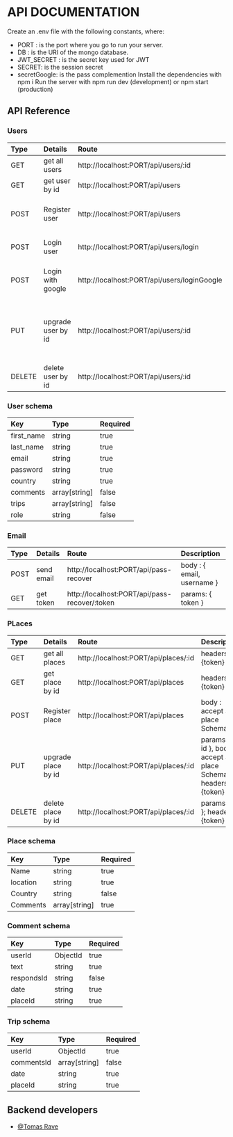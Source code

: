 # API DOCUMENTATION 

Create an .env file with the following constants, where:
   - PORT : is the port where you go to run your server.
   - DB : is the URI of the mongo database.
   - JWT_SECRET : is the secret key used for JWT
   - SECRET: is the session secret
   - secretGoogle: is the pass complemention
Install the dependencies with npm i
Run the server with npm run dev (development) or npm start (production)

## API Reference

### Users


| Type | Details | Route     | Description                |
| :-------- |:-------- | :------- | :------------------------- |
| GET | get all users | http://localhost:PORT/api/users/:id |  headers: {token} |
| GET | get user by id | http://localhost:PORT/api/users |  headers: {token} |
| POST |  Register user   | http://localhost:PORT/api/users |  body : accept all User Schema |
| POST |  Login user   | http://localhost:PORT/api/users/login |  body : { email, password } |
| POST |  Login with google   | http://localhost:PORT/api/users/loginGoogle |  body : { name, email, image } |
| PUT | upgrade user by id |  http://localhost:PORT/api/users/:id | params : { id }, body : accept all User Schema, headers: {token} |
| DELETE | delete user by id | http://localhost:PORT/api/users/:id | params: { id }; headers: {token} |


### User schema

| Key | Type |  Required |
| :-------- | :------- | :------------------------- |
| first_name | string | true |
| last_name | string | true |
| email | string | true |
| password | string | true |
| country | string | true |
| comments | array[string] | false |
| trips | array[string] | false |
| role | string | false |

### Email

| Type | Details | Route     | Description                |
| :-------- |:-------- | :------- | :------------------------- |
| POST | send email | http://localhost:PORT/api/pass-recover |  body : { email, username } |
| GET | get token | http://localhost:PORT/api/pass-recover/:token |  params: { token } |

### PLaces

| Type | Details | Route     | Description                |
| :-------- |:-------- | :------- | :------------------------- |
| GET | get all places | http://localhost:PORT/api/places/:id |  headers: {token} |
| GET | get place by id | http://localhost:PORT/api/places |  headers: {token} |
| POST |  Register place   | http://localhost:PORT/api/places |  body : accept all place Schema |
| PUT | upgrade place by id |  http://localhost:PORT/api/places/:id | params : { id }, body : accept all place Schema, headers: {token} |
| DELETE | delete place by id | http://localhost:PORT/api/places/:id | params: { id }; headers: {token} |

### Place schema

| Key | Type |  Required |
| :-------- | :------- | :------------------------- |
| Name | string | true |
| location | string | true |
| Country | string | false |
| Comments | array[string] | true |

### Comment schema

| Key | Type |  Required |
| :-------- | :------- | :------------------------- |
| userId | ObjectId | true |
| text | string | true |
| respondsId | string | false |
| date | string | true |
| placeId | string | true |

### Trip schema

| Key | Type |  Required |
| :-------- | :------- | :------------------------- |
| userId | ObjectId | true |
| commentsId | array[string] | false |
| date | string | true |
| placeId | string | true |

## Backend developers

- [@Tomas Rave](https://github.com/TomyReiv)
